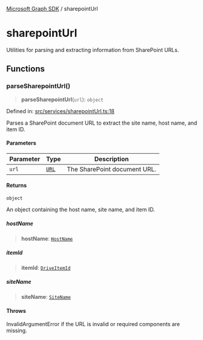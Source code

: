 [Microsoft Graph SDK](README.md) / sharepointUrl

# sharepointUrl

Utilities for parsing and extracting information from SharePoint URLs.

## Functions

### parseSharepointUrl()

> **parseSharepointUrl**(`url`): `object`

Defined in: [src/services/sharepointUrl.ts:18](https://github.com/Future-Secure-AI/microsoft-graph/blob/main/src/services/sharepointUrl.ts#L18)

Parses a SharePoint document URL to extract the site name, host name, and item ID.

#### Parameters

| Parameter | Type | Description |
| ------ | ------ | ------ |
| `url` | [`URL`](https://developer.mozilla.org/docs/Web/API/URL) | The SharePoint document URL. |

#### Returns

`object`

An object containing the host name, site name, and item ID.

##### hostName

> **hostName**: [`HostName`](HostName.md#hostname)

##### itemId

> **itemId**: [`DriveItemId`](DriveItemId.md#driveitemid)

##### siteName

> **siteName**: [`SiteName`](SiteName.md#sitename)

#### Throws

InvalidArgumentError if the URL is invalid or required components are missing.
